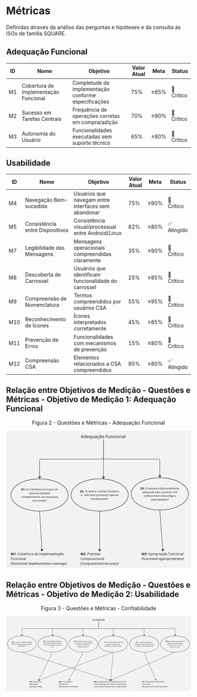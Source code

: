 # Métricas
Definidas através da análise das perguntas e hipóteses e da consulta às ISOs de família SQUARE.

## Adequação Funcional

|ID|Nome|Objetivo|Valor Atual|Meta|Status|
|-|-|-|-|-|-|
|M1|Cobertura de Implementação Funcional| Completude da implementação conforme especificações|75%|≥85%|🔴 Crítico|
|M2|Sucesso em Tarefas Centrais| Frequência de operações corretas em compra/adição|70%|≥90%|🔴 Crítico|
|M3|Autonomia do Usuário| Funcionalidades executadas sem suporte técnico|65%|≥80%|🔴 Crítico|

## Usabilidade

|ID|Nome|Objetivo|Valor Atual|Meta|Status|
|-|-|-|-|-|-|
|M4|Navegação Bem-sucedida|Usuários que navegam entre interfaces sem abandonar|75%|≥90%|🔴 Crítico|
|M5|Consistência entre Dispositivos|Consistência visual/processual entre Android/Linux|82%|≥80%|✅ Atingido|
|M7|Legibilidade das Mensagens|Mensagens operacionais compreendidas claramente|35%|≥90%|🔴 Crítico|
|M8|Descoberta de Carrossel|Usuários que identificam funcionalidade do carrossel|25%|≥85%|🔴 Crítico|
|M9|Compreensão de Nomenclatura|Termos compreendidos por usuários CSA|55%|≥95%|🔴 Crítico|
|M10|Reconhecimento de Ícones|Ícones interpretados corretamente|45%|≥85%|🔴 Crítico|
|M11|Prevenção de Erros|Funcionalidades com mecanismos de prevenção|15%|≥80%|🔴 Crítico|
|M12|Compreensão CSA|Elementos relacionados a CSA compreendidos|85%|≥80%|✅ Atingido|

## Relação entre Objetivos de Medição - Questões e Métricas - Objetivo de Medição 1: Adequação Funcional

<center><p>Figura 2 - Questões e Métricas - Adequação Funcional</p></center>

![Questões e Métricas - Adequação Funcional](../assets/functional.jpeg)

## Relação entre Objetivos de Medição - Questões e Métricas - Objetivo de Medição 2: Usabilidade

<center><p>Figura 3 - Questões e Métricas - Confiabilidade</p></center>

![Questões e Métricas - Confiabilidade](../assets/usability.jpeg)
